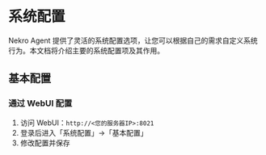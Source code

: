 # 系统配置

Nekro Agent 提供了灵活的系统配置选项，让您可以根据自己的需求自定义系统行为。本文档将介绍主要的系统配置项及其作用。

## 基本配置

### 通过 WebUI 配置

1. 访问 WebUI：`http://<您的服务器IP>:8021`
2. 登录后进入「系统配置」→「基本配置」
3. 修改配置并保存
